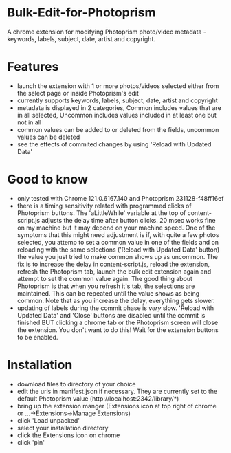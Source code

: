 # Bulk-Edit-for-Photoprism
A chrome extension for modifying Photoprism photo/video metadata - keywords, labels, subject, date, artist and copyright.
# Features
- launch the extension with 1 or more photos/videos selected either from the select page or inside Photoprism's edit
- currently supports keywords, labels, subject, date, artist and copyright
- metadata is displayed in 2 categories, Common includes values that are in all selected, Uncommon includes values included in at least one but not in all
- common values can be added to or deleted from the fields, uncommon values can be deleted
- see the effects of commited changes by using 'Reload with Updated Data'
# Good to know
- only tested with Chrome 121.0.6167.140 and Photoprism 231128-f48ff16ef
- there is a timing sensitivity related with programmed clicks of Photoprism buttons.  The 'aLittleWhile' variable at the top of content-script.js adjusts the delay time after button clicks.  20 msec works fine on my machine but it may depend on your machine speed.  One of the symptoms that this might need adjustment is if, with quite a few photos selected, you attemp to set a common value in one of the fields and on reloading with the same selections ('Reload with Updated Data' button) the value you just tried to make common shows up as uncommon.  The fix is to increase the delay in content-script.js, reload the extension, refresh the Photoprism tab, launch the bulk edit extension again and attempt to set the common value again.  The good thing about Photoprism is that when you refresh it's tab, the selections are maintained.  This can be repeated until the value shows as being common.  Note that as you increase the delay, everything gets slower.
- updating of labels during the commit phase is *very* slow.  'Reload with Updated Data' and 'Close' buttons are disabled until the commit is finished BUT clicking a chrome tab or the Photoprism screen will close the extension.  You don't want to do this!  Wait for the extension buttons to be enabled.
# Installation
- download files to directory of your choice
- edit the urls in manifest.json if necessary.  They are currently set to the default Photoprism value (http://localhost:2342/library/*)
- bring up the extension manger (Extensions icon at top right of chrome or ...->Extensions->Manage Extensions)
- click 'Load unpacked'
- select your installation directory
- click the Extensions icon on chrome
- click 'pin'
